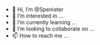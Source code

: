 - 👋 Hi, I’m @Spenister
- 👀 I’m interested in ...
- 🌱 I’m currently learning ...
- 💞️ I’m looking to collaborate on ...
- 📫 How to reach me ...

<!---
Spenister/Spenister is a ✨ special ✨ repository because its `README.md` (this file) appears on your GitHub profile.
You can click the Preview link to take a look at your changes.
--->
